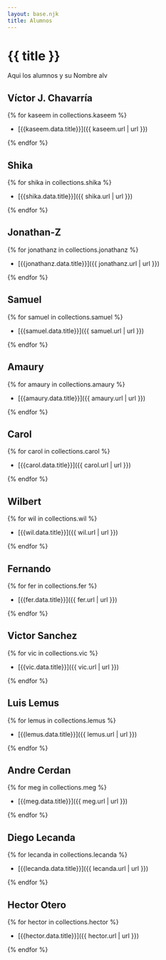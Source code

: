```yaml
---
layout: base.njk
title: Alumnos
---
```


# {{ title }}

Aqui los alumnos y su Nombre alv

## Víctor J. Chavarría

{% for kaseem in collections.kaseem %}

- [{{kaseem.data.title}}]({{ kaseem.url | url }})

{% endfor %}

## Shika

{% for shika in collections.shika %}

- [{{shika.data.title}}]({{ shika.url | url }})

{% endfor %}

## Jonathan-Z

{% for jonathanz in collections.jonathanz %}

- [{{jonathanz.data.title}}]({{ jonathanz.url | url }})

{% endfor %}

## Samuel

{% for samuel in collections.samuel %}

- [{{samuel.data.title}}]({{ samuel.url | url }})

{% endfor %}

## Amaury

{% for amaury in collections.amaury %}

- [{{amaury.data.title}}]({{ amaury.url | url }})

{% endfor %}

## Carol

{% for carol in collections.carol %}

- [{{carol.data.title}}]({{ carol.url | url }})

{% endfor %}

## Wilbert

{% for wil in collections.wil %}

- [{{wil.data.title}}]({{ wil.url | url }})

{% endfor %}

## Fernando

{% for fer in collections.fer %}

- [{{fer.data.title}}]({{ fer.url | url }})

{% endfor %}

## Victor Sanchez

{% for vic in collections.vic %}

- [{{vic.data.title}}]({{ vic.url | url }})

{% endfor %}

## Luis Lemus

{% for lemus in collections.lemus %}

- [{{lemus.data.title}}]({{ lemus.url | url }})

{% endfor %}

## Andre Cerdan

{% for meg in collections.meg %}

- [{{meg.data.title}}]({{ meg.url | url }})

{% endfor %}

## Diego Lecanda

{% for lecanda in collections.lecanda %}

- [{{lecanda.data.title}}]({{ lecanda.url | url }})

{% endfor %}

## Hector Otero

{% for hector in collections.hector %}

- [{{hector.data.title}}]({{ hector.url | url }})

{% endfor %}